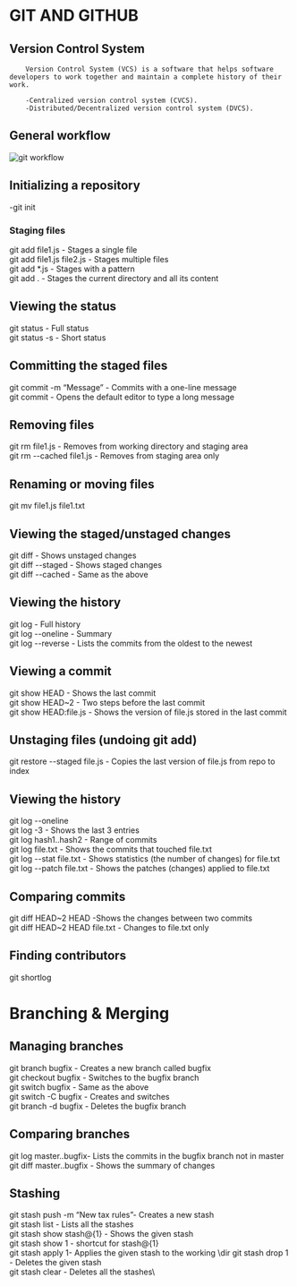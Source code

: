 # GIT AND GITHUB

## Version Control System
        Version Control System (VCS) is a software that helps software developers to work together and maintain a complete history of their work.

        -Centralized version control system (CVCS).
        -Distributed/Decentralized version control system (DVCS).

## General workflow
![git workflow](https://www.tutorialspoint.com/git/images/life_cycle.png)


## Initializing a repository
-git init

### Staging files
git add file1.js           - Stages a single file\
git add file1.js file2.js  - Stages multiple files\
git add *.js               - Stages with a pattern\
git add .                  - Stages the current directory and all its content

## Viewing the status
git status       - Full status\
git status -s    - Short status

## Committing the staged files
git commit -m “Message” - Commits with a one-line message\
git commit              - Opens the default editor to type a long message

## Removing files
git rm file1.js           - Removes from working directory and staging area\
git rm --cached file1.js  - Removes from staging area only


## Renaming or moving files
git mv file1.js file1.txt

## Viewing the staged/unstaged changes
git diff            - Shows unstaged changes\
git diff --staged   - Shows staged changes\
git diff --cached   - Same as the above

## Viewing the history
git log              - Full history\
git log --oneline    - Summary\
git log --reverse    - Lists the commits from the oldest to the newest

## Viewing a commit
git show HEAD - Shows the last commit\
git show HEAD~2 - Two steps before the last commit\
git show HEAD:file.js - Shows the version of file.js stored in the last commit

## Unstaging files (undoing git add)
git restore --staged file.js - Copies the last version of file.js from repo to index

## Viewing the history
git log --oneline\
git log -3  -  Shows the last 3 entries \
git log hash1..hash2  -  Range of commits\
git log file.txt - Shows the commits that touched file.txt\
git log --stat file.txt - Shows statistics (the number of changes) for file.txt\
git log --patch file.txt - Shows the patches (changes) applied to file.txt

## Comparing commits
git diff HEAD~2 HEAD  -Shows the changes between two commits\
git diff HEAD~2 HEAD file.txt - Changes to file.txt only

## Finding contributors
git shortlog

# Branching & Merging

## Managing branches
git branch bugfix - Creates a new branch called bugfix\
git checkout bugfix - Switches to the bugfix branch\
git switch bugfix - Same as the above\
git switch -C bugfix - Creates and switches\
git branch -d bugfix - Deletes the bugfix branch

## Comparing branches
git log master..bugfix- Lists the commits in the bugfix branch not in master\
git diff master..bugfix - Shows the summary of changes

## Stashing
git stash push -m “New tax rules”- Creates a new stash\
git stash list - Lists all the stashes\
git stash show stash@{1} - Shows the given stash\
git stash show 1 - shortcut for stash@{1}\
git stash apply 1- Applies the given stash to the working \dir
git stash drop 1 - Deletes the given stash\
git stash clear - Deletes all the stashes\